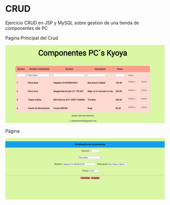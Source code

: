 
# CRUD
Ejercicio CRUD en JSP y MySQL sobre gestion de una tienda de componentes de PC

Pagina Principal del Crud

<img src="css/1.PNG" >

Página

<img src="css/2.PNG" >
